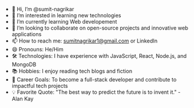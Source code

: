 - 👋 Hi, I’m @sumit-nagrikar
- 👀 I’m interested in learning new technologies
- 🌱 I’m currently learning Web developement
- 💞️ I’m looking to collaborate on open-source projects and innovative web applications
- 📫 How to reach me: sumitnagrikar1@gmail.com or LinkedIn
- 😄 Pronouns: He/Him
- 🛠️ Technologies: I have experience with JavaScript, React, Node.js, and MongoDB
- 📚 Hobbies: I enjoy reading tech blogs and fiction
- 🚀 Career Goals: To become a full-stack developer and contribute to impactful tech projects
- 💡 Favorite Quote: "The best way to predict the future is to invent it." - Alan Kay

<!---
sumit-nagrikar/sumit-nagrikar is a ✨ special ✨ repository because its `README.md` (this file) appears on your GitHub profile.
You can click the Preview link to take a look at your changes.
--->
